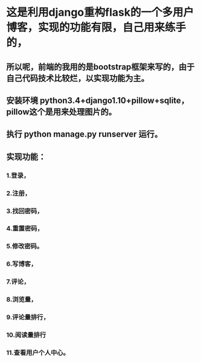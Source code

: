 # 这是利用django重构flask的一个多用户博客，实现的功能有限，自己用来练手的，
## 所以呢，前端的我用的是bootstrap框架来写的，由于自己代码技术比较烂，以实现功能为主。 
## 安装环境 python3.4+django1.10+pillow+sqlite， pillow这个是用来处理图片的。
## 执行 python manage.py runserver 运行。
## 实现功能： 
### 1.登录，
### 2.注册，
### 3.找回密码，
### 4.重置密码，
### 5.修改密码。
### 6.写博客，
### 7.评论，
### 8.浏览量，
### 9.评论量排行，
### 10.阅读量排行
### 11.查看用户个人中心。

